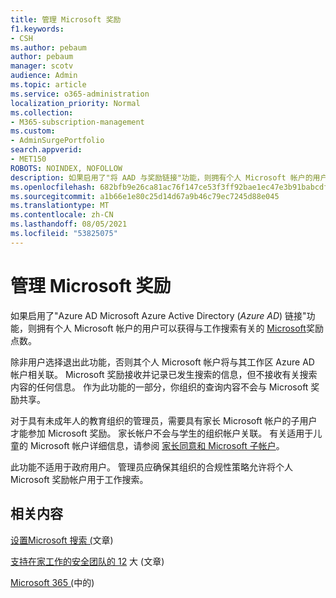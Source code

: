 ```yaml
---
title: 管理 Microsoft 奖励
f1.keywords:
- CSH
ms.author: pebaum
author: pebaum
manager: scotv
audience: Admin
ms.topic: article
ms.service: o365-administration
localization_priority: Normal
ms.collection:
- M365-subscription-management
ms.custom:
- AdminSurgePortfolio
search.appverid:
- MET150
ROBOTS: NOINDEX, NOFOLLOW
description: 如果启用了"将 AAD 与奖励链接"功能，则拥有个人 Microsoft 帐户的用户可以获得与工作搜索有关的 Microsoft 奖励点数。
ms.openlocfilehash: 682bfb9e26ca81ac76f147ce53f3ff92bae1ec47e3b91babcdfde6bf6acab4fc
ms.sourcegitcommit: a1b66e1e80c25d14d67a9b46c79ec7245d88e045
ms.translationtype: MT
ms.contentlocale: zh-CN
ms.lasthandoff: 08/05/2021
ms.locfileid: "53825075"
---
```

# <a name="manage-microsoft-rewards"></a>管理 Microsoft 奖励

如果启用了"Azure AD Microsoft Azure Active Directory (*Azure AD*) 链接"功能，则拥有个人 Microsoft 帐户的用户可以获得与工作搜索有关的 [Microsoft](https://www.microsoft.com/rewards)奖励点数。

除非用户选择退出此功能，否则其个人 Microsoft 帐户将与其工作区 Azure AD 帐户相关联。 Microsoft 奖励接收并记录已发生搜索的信息，但不接收有关搜索内容的任何信息。 作为此功能的一部分，你组织的查询内容不会与 Microsoft 奖励共享。

对于具有未成年人的教育组织的管理员，需要具有家长 Microsoft 帐户的子用户才能参加 Microsoft 奖励。 家长帐户不会与学生的组织帐户关联。 有关适用于儿童的 Microsoft 帐户详细信息，请参阅 [家长同意和 Microsoft 子帐户](https://support.microsoft.com/account-billing/c6951746-8ee5-8461-0809-fbd755cd902e)。

此功能不适用于政府用户。 管理员应确保其组织的合规性策略允许将个人 Microsoft 奖励帐户用于工作搜索。

## <a name="related-content"></a>相关内容

[设置Microsoft 搜索 (](/microsoftsearch/setup-microsoft-search)文章) 

[支持在家工作的安全团队的 12](../../security/top-security-tasks-for-remote-work.md) 大 (文章) 

[Microsoft 365 (](https://support.microsoft.com/office/what-s-new-in-microsoft-365-95c8d81d-08ba-42c1-914f-bca4603e1426)中的) 


